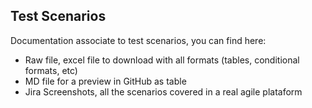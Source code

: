 ## Test Scenarios
Documentation associate to test scenarios, you can find here:
- Raw file, excel file to download with all formats (tables, conditional formats, etc)
- MD file for a preview in GitHub as table
- Jira Screenshots, all the scenarios covered in a real agile plataform
